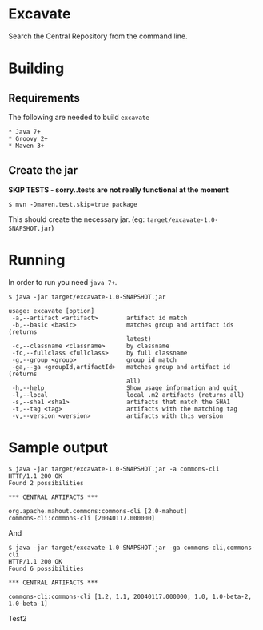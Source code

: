 # Excavate

Search the Central Repository from the command line.

# Building

## Requirements

The following are needed to build `excavate`

```
* Java 7+
* Groovy 2+
* Maven 3+
```

## Create the jar

**SKIP TESTS - sorry..tests are not really functional at the moment**

```
$ mvn -Dmaven.test.skip=true package
```

This should create the necessary jar. (eg: `target/excavate-1.0-SNAPSHOT.jar`)

# Running

In order to run you need `java 7+`.

```
$ java -jar target/excavate-1.0-SNAPSHOT.jar

usage: excavate [option]
 -a,--artifact <artifact>        artifact id match
 -b,--basic <basic>              matches group and artifact ids (returns
                                 latest)
 -c,--classname <classname>      by classname
 -fc,--fullclass <fullclass>     by full classname
 -g,--group <group>              group id match
 -ga,--ga <groupId,artifactId>   matches group and artifact id (returns
                                 all)
 -h,--help                       Show usage information and quit
 -l,--local                      local .m2 artifacts (returns all)
 -s,--sha1 <sha1>                artifacts that match the SHA1
 -t,--tag <tag>                  artifacts with the matching tag
 -v,--version <version>          artifacts with this version

```

# Sample output

```
$ java -jar target/excavate-1.0-SNAPSHOT.jar -a commons-cli
HTTP/1.1 200 OK
Found 2 possibilities

*** CENTRAL ARTIFACTS ***

org.apache.mahout.commons:commons-cli [2.0-mahout]
commons-cli:commons-cli [20040117.000000]
```

And

```
$ java -jar target/excavate-1.0-SNAPSHOT.jar -ga commons-cli,commons-cli
HTTP/1.1 200 OK
Found 6 possibilities

*** CENTRAL ARTIFACTS ***

commons-cli:commons-cli [1.2, 1.1, 20040117.000000, 1.0, 1.0-beta-2, 1.0-beta-1]
```

Test2
